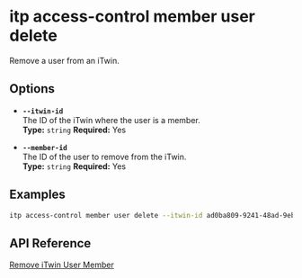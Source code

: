 # itp access-control member user delete

Remove a user from an iTwin.

## Options

- **`--itwin-id`**  
  The ID of the iTwin where the user is a member.  
  **Type:** `string` **Required:** Yes

- **`--member-id`**  
  The ID of the user to remove from the iTwin.  
  **Type:** `string` **Required:** Yes

## Examples

```bash
itp access-control member user delete --itwin-id ad0ba809-9241-48ad-9eb0-c8038c1a1d51 --member-id user1-id
```

## API Reference

[Remove iTwin User Member](https://developer.bentley.com/apis/access-control-v2/operations/remove-itwin-user-member/)
